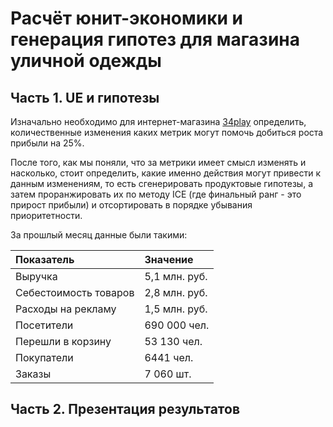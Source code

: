 # Расчёт юнит-экономики и генерация гипотез для магазина уличной одежды

## Часть 1. UE и гипотезы
Изначально необходимо для интернет-магазина [34play](https://www.34play.me/) определить, количественные изменения каких метрик могут помочь добиться роста прибыли на 25%.

После того, как мы поняли, что за метрики имеет смысл изменять и насколько, стоит определить, какие именно действия могут привести к данным изменениям, то есть сгенерировать продуктовые гипотезы, а затем проранжировать их по методу ICE (где финальный ранг - это прирост прибыли) и отсортировать в порядке убывания приоритетности.

За прошлый месяц данные были такими:

|Показатель |Значение |
|:-----------|:---------|
|Выручка|5,1 млн. руб.|
|Себестоимость товаров|2,8 млн. руб.|
|Расходы на рекламу|1,5 млн. руб.|
|Посетители|690 000 чел.|
|Перешли в корзину|53 130 чел.|
|Покупатели|6441 чел.|
|Заказы|7 060 шт.|

## Часть 2. Презентация результатов
